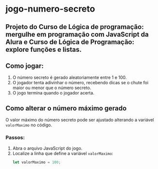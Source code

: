 # jogo-numero-secreto
Projeto do Curso de Lógica de programação: mergulhe em programação com JavaScript da Alura e 
Curso de Lógica de Programação: explore funções e listas.
---
## Como jogar:
1. O número secreto é gerado aleatoriamente entre 1 e 100.
2.  O jogador tenta adivinhar o número, recebendo dicas se o chute foi maior ou menor que o número secreto.
3. O jogo termina quando o jogador acerta.

## Como alterar o número máximo gerado

O valor máximo do número secreto pode ser ajustado alterando a variável `valorMaximo` no código. 

### Passos:

1. Abra o arquivo JavaScript do jogo.
2. Localize a linha que define a variável `valorMaximo`:
   ```javascript
   let valorMaximo = 100;
